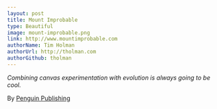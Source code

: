 ```yaml
---
layout: post
title: Mount Improbable
type: Beautiful
image: mount-improbable.png
link: http://www.mountimprobable.com
authorName: Tim Holman
authorUrl: http://tholman.com
authorGithub: tholman
---
```


_Combining canvas experimentation with evolution is always going to be cool._

By [Penguin Publishing](http://www.penguin.com)
